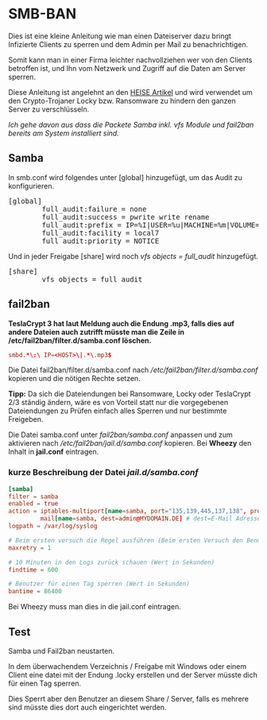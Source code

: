 # SMB-BAN

Dies ist eine kleine Anleitung wie man einen Dateiserver dazu bringt Infizierte Clients zu sperren und dem Admin per Mail zu benachrichtigen.

Somit kann man in einer Firma leichter nachvollziehen wer von den Clients betroffen ist, und Ihn vom Netzwerk und Zugriff auf die Daten am Server sperren.

Diese Anleitung ist angelehnt an den [HEISE Artikel](http://www.heise.de/security/artikel/Erpressungs-Trojaner-wie-Locky-aussperren-3120956.html) und wird verwendet um den Crypto-Trojaner Locky bzw. Ransomware zu hindern den ganzen Server zu verschlüsseln.

*Ich gehe davon aus dass die Packete Samba inkl. vfs Module und fail2ban bereits am System installiert sind.*

## Samba

In smb.conf wird folgendes unter [global] hinzugefügt, um das Audit zu konfigurieren.
<pre>
[global]
        full_audit:failure = none
        full_audit:success = pwrite write rename
        full_audit:prefix = IP=%I|USER=%u|MACHINE=%m|VOLUME=%S
        full_audit:facility = local7
        full_audit:priority = NOTICE
</pre>

Und in jeder Freigabe [share]  wird noch *vfs objects = full_audit* hinzugefügt.
<pre>
[share]
        vfs objects = full_audit
</pre>


## fail2ban

**TeslaCrypt 3 hat laut Meldung auch die Endung .mp3, falls dies auf andere Dateien auch zutrifft müsste man die Zeile  in /etc/fail2ban/filter.d/samba.conf löschen.**
```samba.conf
smbd.*\:\ IP=<HOST>\|.*\.mp3$
```


Die Datei fail2ban/filter.d/samba.conf nach */etc/fail2ban/filter.d/samba.conf* kopieren und die nötigen Rechte setzen.

**Tipp:** Da sich die Dateiendungen bei Ransomware, Locky oder TeslaCrypt 2/3 ständig ändern, wäre es von Vorteil statt nur die vorgegebenen Dateiendungen zu Prüfen einfach alles Sperren und nur bestimmte Freigeben.


Die Datei samba.conf unter *fail2ban/samba.conf* anpassen und zum aktivieren nach */etc/fail2ban/jail.d/samba.conf* kopieren.
Bei **Wheezy** den Inhalt in **jail.conf** eintragen.

### kurze Beschreibung der Datei *jail.d/samba.conf*

```conf
[samba]
filter = samba
enabled = true
action = iptables-multiport[name=samba, port="135,139,445,137,138", protocol=tcp]
         mail[name=samba, dest=admin@MYDOMAIN.DE] # dest=E-Mail Adresse vom Admin
logpath = /var/log/syslog

# Beim ersten versuch die Regel ausführen (Beim ersten Versuch den Benutzer sofort sperren)
maxretry = 1

# 10 Minuten in den Logs zurück schauen (Wert in Sekunden)
findtime = 600

# Benutzer für einen Tag sperren (Wert in Sekunden)
bantime = 86400
```

Bei Wheezy muss man dies in die jail.conf eintragen.

## Test

Samba und Fail2ban neustarten.

In dem überwachendem Verzeichnis / Freigabe mit Windows oder einem Client eine datei mit der Endung .locky erstellen und der Server müsste dich für einen Tag sperren.

Dies Sperrt aber den Benutzer an diesem Share / Server, falls es mehrere sind müsste dies dort auch eingerichtet werden.
